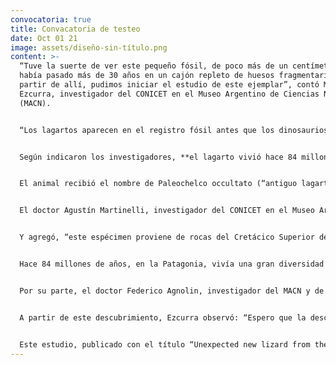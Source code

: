 ```yaml
---
convocatoria: true
title: Convacatoria de testeo
date: Oct 01 21
image: assets/diseño-sin-título.png
content: >-
  “Tuve la suerte de ver este pequeño fósil, de poco más de un centímetro, que
  había pasado más de 30 años en un cajón repleto de huesos fragmentarios. A
  partir de allí, pudimos iniciar el estudio de este ejemplar”, contó Martín
  Ezcurra, investigador del CONICET en el Museo Argentino de Ciencias Naturales
  (MACN).


  “Los lagartos aparecen en el registro fósil antes que los dinosaurios, pero es mucho más difícil encontrar sus restos fósiles en rocas mesozoicas”, comentó el especialista y autor principal de este estudio publicado en la propia revista del MACN.


  Según indicaron los investigadores, **el lagarto vivió hace 84 millones de años en la Patagonia. Su cráneo fue hallado en la ciudad de Neuquén y además se estima que en vida alcanzó unos 25 centímetros de longitud.**


  El animal recibió el nombre de Paleochelco occultato (“antiguo lagarto oculto”) por haberse mantenido inadvertido, oculto a los ojos de los investigadores, durante décadas, en uno de los cajones repletos de fósiles del Museo Argentino de Ciencias Naturales.


  El doctor Agustín Martinelli, investigador del CONICET en el Museo Argentino de Ciencias Naturales (MACN), destacó: “Paleochelco occultato es el primer lagarto terrestre en ser nominado científicamente del Mesozoico de Argentina, es decir, del tiempo en que vivieron los dinosaurios terrestres”.


  Y agregó, “este espécimen proviene de rocas del Cretácico Superior de la Formación Bajo de la Carpa, expuestas en el Campus de la Universidad Nacional del Comahue, al norte de la Ciudad de Neuquén, en un yacimiento que se conoce hace más de 100 años y en donde se ha encontrado una gran variedad de dinosaurios, cocodrilos y serpientes”.


  Hace 84 millones de años, en la Patagonia, vivía una gran diversidad de dinosaurios, cocodrilos y otros reptiles (tortugas, tuataras, serpientes). En el registro fósil, se conocía una gran variedad de estos animales, pero, curiosamente, hasta ahora, no se había hallado ninguna de las especies de pequeños lagartos que debían estar presentes en ese ecosistema.


  Por su parte, el doctor Federico Agnolin, investigador del MACN y de la Fundación Azara, observó que “hace unos 84 millones de años, la Patagonia era muy distinta a lo que conocemos hoy en día, la enorme estepa, el enorme desierto que conocemos actualmente, en ese momento, era una superficie cubierta de bosques, de lagunas y, ahí, abundaba una gran diversidad de animales”.


  A partir de este descubrimiento, Ezcurra observó: “Espero que la descripción de Paleochelco incentive la búsqueda y estudio de más restos de lagartos terrestres en Argentina y en otras regiones que formaban el supercontinente de Gondwana durante el Mesozoico”


  Este estudio, publicado con el título “Unexpected new lizard from the Late Cretaceous of southern South America sheds light on Gondwanan squamate diversity”, puede ser consultado de manera virtual.
---
```

